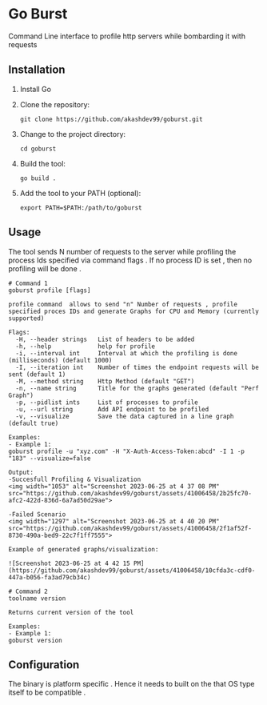 # Go Burst

Command Line interface to profile http servers while bombarding it with requests

## Installation

1. Install Go
2. Clone the repository:

   ```shell
   git clone https://github.com/akashdev99/goburst.git
   ```

3. Change to the project directory:

   ```shell
   cd goburst
   ```

4. Build the tool:

   ```shell
   go build .
   ```

5. Add the tool to your PATH (optional):

   ```shell
   export PATH=$PATH:/path/to/goburst
   ```

## Usage

The tool sends N number of requests to the server while profiling the process Ids specified via command flags . If no process ID is set , then no profiling will be done .

```shell
# Command 1
goburst profile [flags]

profile command  allows to send "n" Number of requests , profile specified proces IDs and generate Graphs for CPU and Memory (currently supported)

Flags:
  -H, --header strings   List of headers to be added
  -h, --help             help for profile
  -i, --interval int     Interval at which the profiling is done (milliseconds) (default 1000)
  -I, --iteration int    Number of times the endpoint requests will be sent (default 1)
  -M, --method string    Http Method (default "GET")
  -n, --name string      Title for the graphs generated (default "Perf Graph")
  -p, --pidlist ints     List of processes to profile
  -u, --url string       Add API endpoint to be profiled
  -v, --visualize        Save the data captured in a line graph (default true)

Examples:
- Example 1: 
goburst profile -u "xyz.com" -H "X-Auth-Access-Token:abcd" -I 1 -p "183" --visualize=false

Output:
-Succesfull Profiling & Visualization
<img width="1053" alt="Screenshot 2023-06-25 at 4 37 08 PM" src="https://github.com/akashdev99/goburst/assets/41006458/2b25fc70-afc2-422d-836d-6a7ad50d29ae">

-Failed Scenario
<img width="1297" alt="Screenshot 2023-06-25 at 4 40 20 PM" src="https://github.com/akashdev99/goburst/assets/41006458/2f1af52f-8730-490a-bed9-22c7f1ff7555">

Example of generated graphs/visualization:

![Screenshot 2023-06-25 at 4 42 15 PM](https://github.com/akashdev99/goburst/assets/41006458/10cfda3c-cdf0-447a-b056-fa3ad79cb34c)

# Command 2
toolname version

Returns current version of the tool

Examples:
- Example 1:
goburst version
```

## Configuration

The binary is platform specific . Hence it needs to built on the that OS type itself to be compatible . 
